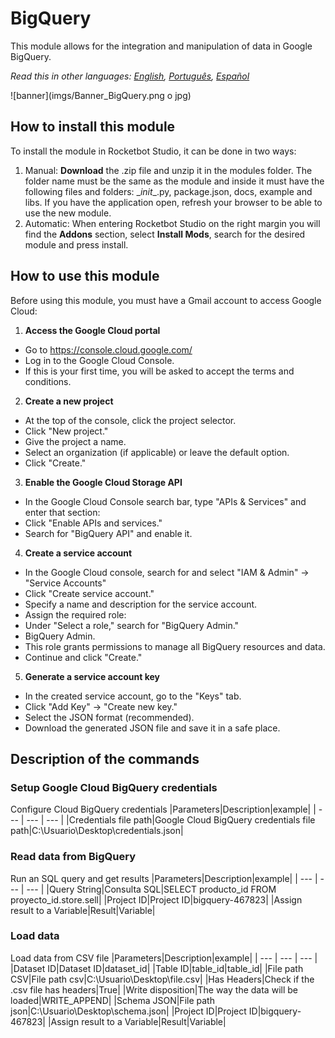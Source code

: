 



# BigQuery
  
This module allows for the integration and manipulation of data in Google BigQuery.  

*Read this in other languages: [English](Manual_BigQuery.md), [Português](Manual_BigQuery.pr.md), [Español](Manual_BigQuery.es.md)*
  
![banner](imgs/Banner_BigQuery.png o jpg)
## How to install this module
  
To install the module in Rocketbot Studio, it can be done in two ways:
1. Manual: __Download__ the .zip file and unzip it in the modules folder. The folder name must be the same as the module and inside it must have the following files and folders: \__init__.py, package.json, docs, example and libs. If you have the application open, refresh your browser to be able to use the new module.
2. Automatic: When entering Rocketbot Studio on the right margin you will find the **Addons** section, select **Install Mods**, search for the desired module and press install.  

## How to use this module

Before using this module, you must have a Gmail account to access Google Cloud:

1. **Access the Google Cloud portal**
- Go to https://console.cloud.google.com/
- Log in to the Google Cloud Console.
- If this is your first time, you will be asked to accept the terms and conditions.

2. **Create a new project**
- At the top of the console, click the project selector.
- Click "New project."
- Give the project a name.
- Select an organization (if applicable) or leave the default option.
- Click "Create."

3. **Enable the Google Cloud Storage API**
- In the Google Cloud Console search bar, type "APIs & Services" and enter that section:
- Click "Enable APIs and services."
- Search for "BigQuery API" and enable it.

4. **Create a service account**

- In the Google Cloud console, search for and select "IAM & Admin" → "Service Accounts"
- Click "Create service account."
- Specify a name and description for the service account.
- Assign the required role:
- Under 
"Select a role," search for "BigQuery Admin."
- BigQuery Admin.
- This role grants permissions to manage all BigQuery resources and data.
- Continue and click "Create."

5. **Generate a service account key**
- In the created service account, go to the "Keys" tab.
- Click "Add Key" -> "Create new key."
- Select the JSON format (recommended).
- Download the generated JSON file and save it in a safe place.


## Description of the commands

### Setup Google Cloud BigQuery credentials
  
Configure Cloud BigQuery credentials
|Parameters|Description|example|
| --- | --- | --- |
|Credentials file path|Google Cloud BigQuery credentials file path|C:\Usuario\Desktop\credentials.json|

### Read data from BigQuery
  
Run an SQL query and get results
|Parameters|Description|example|
| --- | --- | --- |
|Query String|Consulta SQL|SELECT producto_id FROM proyecto_id.store.sell|
|Project ID|Project ID|bigquery-467823|
|Assign result to a Variable|Result|Variable|

### Load data
  
Load data from CSV file
|Parameters|Description|example|
| --- | --- | --- |
|Dataset ID|Dataset ID|dataset_id|
|Table ID|table_id|table_id|
|File path CSV|File path csv|C:\Usuario\Desktop\file.csv|
|Has Headers|Check if the .csv file has headers|True|
|Write disposition|The way the data will be loaded|WRITE_APPEND|
|Schema JSON|File path json|C:\Usuario\Desktop\schema.json|
|Project ID|Project ID|bigquery-467823|
|Assign result to a Variable|Result|Variable|
